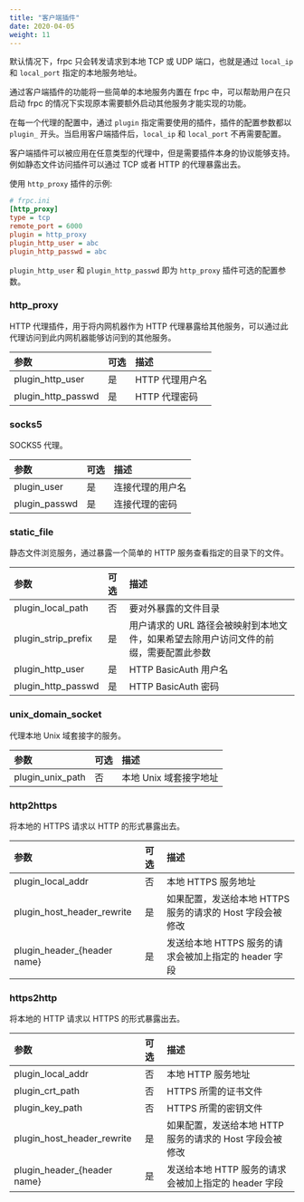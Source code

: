```yaml
---
title: "客户端插件"
date: 2020-04-05
weight: 11
---
```


默认情况下，frpc 只会转发请求到本地 TCP 或 UDP 端口，也就是通过 `local_ip` 和 `local_port` 指定的本地服务地址。

通过客户端插件的功能将一些简单的本地服务内置在 frpc 中，可以帮助用户在只启动 frpc 的情况下实现原本需要额外启动其他服务才能实现的功能。

在每一个代理的配置中，通过 `plugin` 指定需要使用的插件，插件的配置参数都以 `plugin_` 开头。当启用客户端插件后，`local_ip` 和 `local_port` 不再需要配置。

客户端插件可以被应用在任意类型的代理中，但是需要插件本身的协议能够支持。例如静态文件访问插件可以通过 TCP 或者 HTTP 的代理暴露出去。

使用 `http_proxy` 插件的示例:

```ini
# frpc.ini
[http_proxy]
type = tcp
remote_port = 6000
plugin = http_proxy
plugin_http_user = abc
plugin_http_passwd = abc
```

`plugin_http_user` 和 `plugin_http_passwd` 即为 `http_proxy` 插件可选的配置参数。

### http_proxy

HTTP 代理插件，用于将内网机器作为 HTTP 代理暴露给其他服务，可以通过此代理访问到此内网机器能够访问到的其他服务。

| 参数 | 可选 | 描述 |
| :--- | :--- | :--- |
| plugin_http_user | 是 | HTTP 代理用户名 |
| plugin_http_passwd | 是 | HTTP 代理密码 |

### socks5

SOCKS5 代理。

| 参数 | 可选 | 描述 |
| :--- | :--- | :--- |
| plugin_user | 是 | 连接代理的用户名 |
| plugin_passwd | 是 | 连接代理的密码 |


### static_file

静态文件浏览服务，通过暴露一个简单的 HTTP 服务查看指定的目录下的文件。

| 参数 | 可选 | 描述 |
| :--- | :--- | :--- |
| plugin_local_path | 否 | 要对外暴露的文件目录 |
| plugin_strip_prefix | 是 | 用户请求的 URL 路径会被映射到本地文件，如果希望去除用户访问文件的前缀，需要配置此参数 |
| plugin_http_user | 是 | HTTP BasicAuth 用户名 |
| plugin_http_passwd | 是 | HTTP BasicAuth 密码 |

### unix_domain_socket

代理本地 Unix 域套接字的服务。

| 参数 | 可选 | 描述 |
| :--- | :--- | :--- |
| plugin_unix_path | 否 | 本地 Unix 域套接字地址 |


### http2https

将本地的 HTTPS 请求以 HTTP 的形式暴露出去。

| 参数 | 可选 | 描述 |
| :--- | :--- | :--- |
| plugin_local_addr | 否 | 本地 HTTPS 服务地址 |
| plugin_host_header_rewrite | 是 | 如果配置，发送给本地 HTTPS 服务的请求的 Host 字段会被修改 |
| plugin_header_{header name} | 是 | 发送给本地 HTTPS 服务的请求会被加上指定的 header 字段 |


### https2http

将本地的 HTTP 请求以 HTTPS 的形式暴露出去。

| 参数 | 可选 | 描述 |
| :--- | :--- | :--- |
| plugin_local_addr | 否 | 本地 HTTP 服务地址 |
| plugin_crt_path | 否 | HTTPS 所需的证书文件 |
| plugin_key_path | 否 | HTTPS 所需的密钥文件 |
| plugin_host_header_rewrite | 是 | 如果配置，发送给本地 HTTP 服务的请求的 Host 字段会被修改 |
| plugin_header_{header name} | 是 | 发送给本地 HTTP 服务的请求会被加上指定的 header 字段 |
